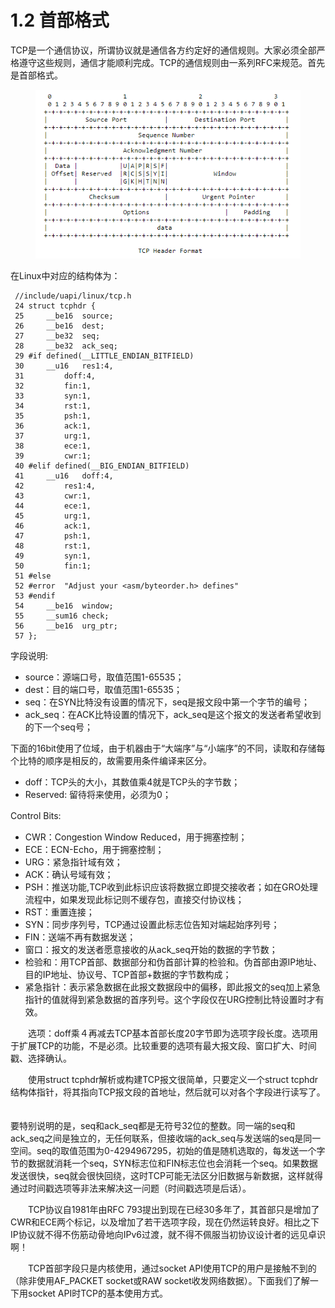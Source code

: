 # 1.2 首部格式

&#x20;       TCP是一个通信协议，所谓协议就是通信各方约定好的通信规则。大家必须全部严格遵守这些规则，通信才能顺利完成。TCP的通信规则由一系列RFC来规范。首先是首部格式。

<figure><img src="../.gitbook/assets/TCP.PNG" alt=""><figcaption></figcaption></figure>

&#x20;       在Linux中对应的结构体为：

```clike
 //include/uapi/linux/tcp.h
 24 struct tcphdr {
 25     __be16  source;
 26     __be16  dest;
 27     __be32  seq;
 28     __be32  ack_seq;      
 29 #if defined(__LITTLE_ENDIAN_BITFIELD)
 30     __u16   res1:4,
 31         doff:4,
 32         fin:1,
 33         syn:1,
 34         rst:1,
 35         psh:1,
 36         ack:1,
 37         urg:1,
 38         ece:1,
 39         cwr:1;
 40 #elif defined(__BIG_ENDIAN_BITFIELD)
 41     __u16   doff:4,
 42         res1:4,
 43         cwr:1,
 44         ece:1,
 45         urg:1,
 46         ack:1,
 47         psh:1,
 48         rst:1,
 49         syn:1,
 50         fin:1;
 51 #else
 52 #error  "Adjust your <asm/byteorder.h> defines"
 53 #endif  
 54     __be16  window;
 55     __sum16 check;
 56     __be16  urg_ptr;
 57 };
```

字段说明:

* source：源端口号，取值范围1-65535； 　　
* dest：目的端口号，取值范围1-65535； 　
* seq：在SYN比特没有设置的情况下，seq是报文段中第一个字节的编号； 　
* ack\_seq：在ACK比特设置的情况下，ack\_seq是这个报文的发送者希望收到的下一个seq号； 　　

下面的16bit使用了位域，由于机器由于“大端序”与“小端序”的不同，读取和存储每个比特的顺序是相反的，故需要用条件编译来区分。

* doff：TCP头的大小，其数值乘4就是TCP头的字节数； 　
* Reserved: 留待将来使用，必须为0； 　

Control Bits: 　

* CWR：Congestion Window Reduced，用于拥塞控制； 　
* ECE：ECN-Echo，用于拥塞控制； 　
* URG：紧急指针域有效； 　
* ACK：确认号域有效； 　
* PSH：推送功能,TCP收到此标识应该将数据立即提交接收者；如在GRO处理流程中，如果发现此标记则不缓存包，直接交付协议栈； 　
* RST：重置连接； 　
* SYN：同步序列号，TCP通过设置此标志位告知对端起始序列号； 　
* FIN：送端不再有数据发送； 　
* 窗口：报文的发送者愿意接收的从ack\_seq开始的数据的字节数； 　
* 检验和：用TCP首部、数据部分和伪首部计算的检验和。伪首部由源IP地址、目的IP地址、协议号、TCP首部+数据的字节数构成； 　
* 紧急指针：表示紧急数据在此报文数据段中的偏移，即此报文的seq加上紧急指针的值就得到紧急数据的首序列号。这个字段仅在URG控制比特设置时才有效。

　　选项：doff乘４再减去TCP基本首部长度20字节即为选项字段长度。选项用于扩展TCP的功能，不是必须。比较重要的选项有最大报文段、窗口扩大、时间戳、选择确认。

　　使用struct tcphdr解析或构建TCP报文很简单，只要定义一个struct tcphdr结构体指针，将其指向TCP报文段的首地址，然后就可以对各个字段进行读写了。 　　

&#x20;       要特别说明的是，seq和ack\_seq都是无符号32位的整数。同一端的seq和ack\_seq之间是独立的，无任何联系，但接收端的ack\_seq与发送端的seq是同一空间。seq的取值范围为0-4294967295，初始的值是随机选取的，每发送一个字节的数据就消耗一个seq，SYN标志位和FIN标志位也会消耗一个seq。如果数据发送很快，seq就会很快回绕，这时TCP可能无法区分旧数据与新数据，这样就得通过时间戳选项等非法来解决这一问题（时间戳选项是后话）。

　　TCP协议自1981年由RFC 793提出到现在已经30多年了，其首部只是增加了CWR和ECE两个标记，以及增加了若干选项字段，现在仍然运转良好。相比之下IP协议就不得不伤筋动骨地向IPv6过渡，就不得不佩服当初协议设计者的远见卓识啊！

　　TCP首部字段只是内核使用，通过socket API使用TCP的用户是接触不到的（除非使用AF\_PACKET socket或RAW socket收发网络数据）。下面我们了解一下用socket API时TCP的基本使用方式。&#x20;
